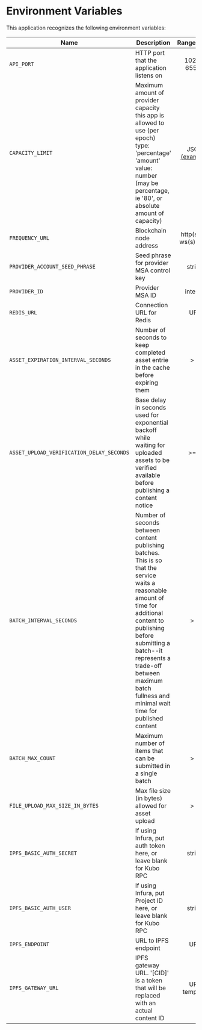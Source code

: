 # Environment Variables

This application recognizes the following environment variables:

| Name                                      | Description                                                                                                                                                                                                                                                                              |            Range/Type            | Required? | Default |
| ----------------------------------------- | ---------------------------------------------------------------------------------------------------------------------------------------------------------------------------------------------------------------------------------------------------------------------------------------- | :------------------------------: | :-------: | :-----: |
| `API_PORT`                                | HTTP port that the application listens on                                                                                                                                                                                                                                                |           1025 - 65535           |           |  3000   |
| `CAPACITY_LIMIT`                          | Maximum amount of provider capacity this app is allowed to use (per epoch) type: 'percentage' 'amount' value: number (may be percentage, ie '80', or absolute amount of capacity)                                                                                                        | JSON [(example)](./env.template) |     Y     |         |
| `FREQUENCY_URL`                           | Blockchain node address                                                                                                                                                                                                                                                                  |      http(s): or ws(s): URL      |     Y     |         |
| `PROVIDER_ACCOUNT_SEED_PHRASE`            | Seed phrase for provider MSA control key                                                                                                                                                                                                                                                 |              string              |     Y     |         |
| `PROVIDER_ID`                             | Provider MSA ID                                                                                                                                                                                                                                                                          |             integer              |     Y     |         |
| `REDIS_URL`                               | Connection URL for Redis                                                                                                                                                                                                                                                                 |               URL                |     Y     |
| `ASSET_EXPIRATION_INTERVAL_SECONDS`       | Number of seconds to keep completed asset entrie in the cache before expiring them                                                                                                                                                                                                       |               > 0                |     Y     |         |
| `ASSET_UPLOAD_VERIFICATION_DELAY_SECONDS` | Base delay in seconds used for exponential backoff while waiting for uploaded assets to be verified available before publishing a content notice                                                                                                                                         |               >= 0               |     Y     |         |
| `BATCH_INTERVAL_SECONDS`                  | Number of seconds between content publishing batches. This is so that the service waits a reasonable amount of time for additional content to publishing before submitting a batch--it represents a trade-off between maximum batch fullness and minimal wait time for published content |               > 0                |     Y     |         |
| `BATCH_MAX_COUNT`                         | Maximum number of items that can be submitted in a single batch                                                                                                                                                                                                                          |               > 0                |     Y     |         |
| `FILE_UPLOAD_MAX_SIZE_IN_BYTES`           | Max file size (in bytes) allowed for asset upload                                                                                                                                                                                                                                        |               > 0                |     Y     |         |
| `IPFS_BASIC_AUTH_SECRET`                  | If using Infura, put auth token here, or leave blank for Kubo RPC                                                                                                                                                                                                                        |              string              |     N     |  blank  |
| `IPFS_BASIC_AUTH_USER`                    | If using Infura, put Project ID here, or leave blank for Kubo RPC                                                                                                                                                                                                                        |              string              |     N     |  blank  |
| `IPFS_ENDPOINT`                           | URL to IPFS endpoint                                                                                                                                                                                                                                                                     |               URL                |     Y     |         |
| `IPFS_GATEWAY_URL`                        | IPFS gateway URL. '[CID]' is a token that will be replaced with an actual content ID                                                                                                                                                                                                     |           URL template           |     Y     |         |
